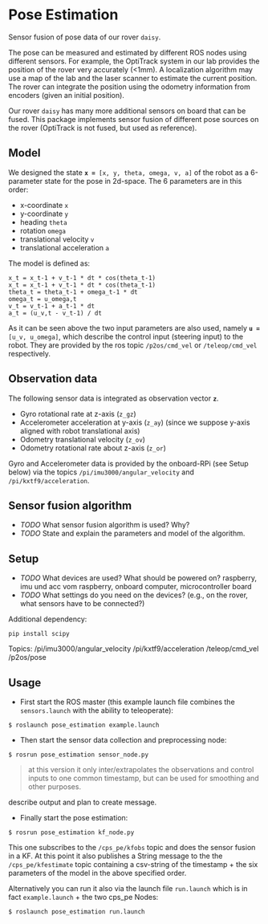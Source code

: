 Pose Estimation
===============

Sensor fusion of pose data of our rover `daisy`.

The pose can be measured and estimated by different ROS nodes using different
sensors. For example, the OptiTrack system in our lab provides the position of
the rover very accurately (<1mm). A localization algorithm may use a map of the
lab and the laser scanner to estimate the current position. The rover can
integrate the position using the odometry information from encoders (given an
initial position).

Our rover `daisy` has many more additional sensors on board that can be
fused. This package implements sensor fusion of different pose sources on the
rover (OptiTrack is not fused, but used as reference).

Model
-----

We designed the state **__`x = `__**`[x, y, theta, omega, v, a]` of the robot as a 6-parameter state for the pose in 2d-space.
The 6 parameters are in this order:
* x-coordinate `x`
* y-coordinate `y`
* heading `theta`
* rotation `omega`
* translational velocity `v`
* translational acceleration `a`

The model is defined as:
```
x_t = x_t-1 + v_t-1 * dt * cos(theta_t-1)
x_t = x_t-1 + v_t-1 * dt * cos(theta_t-1)
theta_t = theta_t-1 + omega_t-1 * dt
omega_t = u_omega,t
v_t = v_t-1 + a_t-1 * dt
a_t = (u_v,t - v_t-1) / dt
```

As it can be seen above the two input parameters are also used, namely **__`u = `__**`[u_v, u_omega]`, which describe the control input (steering input) to the robot. 
They are provided by the ros topic `/p2os/cmd_vel` or `/teleop/cmd_vel` respectively.

Observation data
----------------

The following sensor data is integrated as observation vector **__`z`__**.
* Gyro rotational rate at z-axis (`z_gz`)
* Accelerometer acceleration at y-axis (`z_ay`) (since we suppose y-axis aligned with robot translational axis)
* Odometry translational velocity (`z_ov`)
* Odometry rotational rate about z-axis (`z_or`)

Gyro and Accelerometer data is provided by the onboard-RPi (see Setup below) via the topics `/pi/imu3000/angular_velocity` and `/pi/kxtf9/acceleration`.


Sensor fusion algorithm
-----------------------

* *TODO* What sensor fusion algorithm is used? Why?
* *TODO* State and explain the parameters and model of the algorithm.

Setup
-----

* *TODO* What devices are used? What should be powered on?
 raspberry, imu und acc vom raspberry, onboard computer, microcontroller board
* *TODO* What settings do you need on the devices? (e.g., on the rover, what
  sensors have to be connected?)
  
Additional dependency:

```
pip install scipy
```

Topics:
/pi/imu3000/angular_velocity
/pi/kxtf9/acceleration
/teleop/cmd_vel
/p2os/pose 

Usage
-----

* First start the ROS master (this example launch file combines the `sensors.launch` with the ability to teleoperate):
```
$ roslaunch pose_estimation example.launch
```
* Then start the sensor data collection and preprocessing node:
```
$ rosrun pose_estimation sensor_node.py
```
> at this version it only inter/extrapolates the observations and control inputs to one common timestamp, but can be used for smoothing and other purposes.

describe output and plan to create message.

* Finally start the pose estimation:
```
$ rosrun pose_estimation kf_node.py
```
This one subscribes to the `/cps_pe/kfobs` topic and does the sensor fusion in a KF. At this point it also publishes a String message to the the `/cps_pe/kfestimate` topic containing a csv-string of the timestamp + the six parameters of the model in the above specified order.

Alternatively you can run it also via the launch file `run.launch` which is in fact `example.launch` + the two cps_pe Nodes:

```
$ roslaunch pose_estimation run.launch
```



